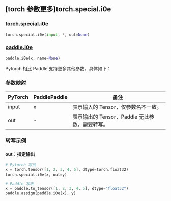 ## [torch 参数更多]torch.special.i0e

### [torch.special.i0e](https://pytorch.org/docs/stable/special.html#torch.special.i0e)

```python
torch.special.i0e(input, *, out=None)
```

### [paddle.i0e](https://www.paddlepaddle.org.cn/documentation/docs/zh/develop/api/paddle/i0e_cn.html)

```python
paddle.i0e(x, name=None)
```

Pytorch 相比 Paddle 支持更多其他参数，具体如下：

### 参数映射

| PyTorch | PaddlePaddle | 备注                                               |
| ------- | ------------ | -------------------------------------------------- |
| input   | x            | 表示输入的 Tensor，仅参数名不一致。                |
| out     | -            | 表示输出的 Tensor，Paddle 无此参数，需要转写。 |

### 转写示例

#### out：指定输出

```python
# Pytorch 写法
x = torch.tensor([1, 2, 3, 4, 5], dtype=torch.float32)
torch.special.i0e(x, out=y)

# Paddle 写法
x = paddle.to_tensor([1, 2, 3, 4, 5], dtype="float32")
paddle.assign(paddle.i0e(x), y)
```
